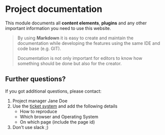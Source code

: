 # Project documentation

This module documents all **content elements**, **plugins** and any other important information you need to use this website.

> By using **Markdown** it is easy to create and maintain the documentation
> while developing the features using the same IDE and code base (e.g. GIT).
>
> Documentation is not only important for editors to know how something should be done but also
> for the creator.

## Further questions?

If you got additional questions, please contact:

1. Project manager Jane Doe
2. Use the [ticket system](https://tickets.com) and add the following details
   * How to reproduce
   * Which browser and Operating System
   * On which page (include the page id)
3. Don't use slack ;)
